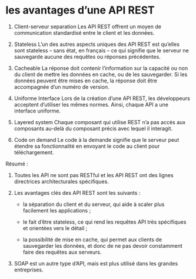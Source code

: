 # les avantages d’une API REST

1. Client-serveur separation
    Les API REST offrent un moyen de communication standardisé entre le client et les données.

2. Stateless
    L’un des autres aspects uniques des API REST est qu’elles sont stateless – sans état, en français – ce qui signifie que le serveur ne sauvegarde aucune des requêtes ou réponses précédentes.

3. Cacheable
    La réponse doit contenir l’information sur la capacité ou non du client de mettre les données en cache, ou de les sauvegarder. Si les données peuvent être mises en cache, la réponse doit être accompagnée d’un numéro de version.

4. Uniforme Interface
    Lors de la création d’une API REST, les développeurs acceptent d’utiliser les mêmes normes. Ainsi, chaque API a une interface uniforme.

5. Layered system
    Chaque composant qui utilise REST n’a pas accès aux composants au-delà du composant précis avec lequel il interagit.

6. Code on demand
    Le code à la demande signifie que le serveur peut étendre sa fonctionnalité en envoyant le code au client pour téléchargement.

Résumé :

1. Toutes les API ne sont pas RESTful et les API REST ont des lignes directrices architecturales spécifiques.

2. Les avantages clés des API REST sont les suivants :

    - la séparation du client et du serveur, qui aide à scaler plus facilement les applications ;

    - le fait d’être stateless, ce qui rend les requêtes API très spécifiques et orientées vers le détail ;

    - la possibilité de mise en cache, qui permet aux clients de sauvegarder les données, et donc de ne pas devoir constamment faire des requêtes aux serveurs.

3. SOAP est un autre type d’API, mais est plus utilisé dans les grandes entreprises.